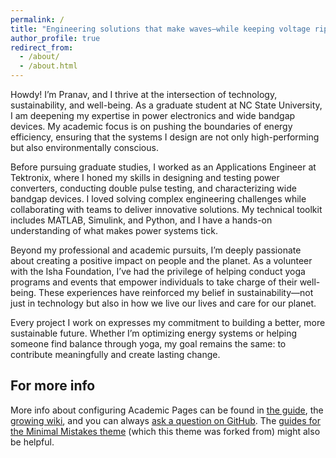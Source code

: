 ```yaml
---
permalink: /
title: "Engineering solutions that make waves—while keeping voltage ripples under control."
author_profile: true
redirect_from: 
  - /about/
  - /about.html
---
```


Howdy! I’m Pranav, and I thrive at the intersection of technology, sustainability, and well-being. As a graduate student at NC State University, I am deepening my expertise in power electronics and wide bandgap devices. My academic focus is on pushing the boundaries of energy efficiency, ensuring that the systems I design are not only high-performing but also environmentally conscious.

Before pursuing graduate studies, I worked as an Applications Engineer at Tektronix, where I honed my skills in designing and testing power converters, conducting double pulse testing, and characterizing wide bandgap devices. I loved solving complex engineering challenges while collaborating with teams to deliver innovative solutions. My technical toolkit includes MATLAB, Simulink, and Python, and I have a hands-on understanding of what makes power systems tick.

Beyond my professional and academic pursuits, I’m deeply passionate about creating a positive impact on people and the planet. As a volunteer with the Isha Foundation, I’ve had the privilege of helping conduct yoga programs and events that empower individuals to take charge of their well-being. These experiences have reinforced my belief in sustainability—not just in technology but also in how we live our lives and care for our planet.

Every project I work on expresses my commitment to building a better, more sustainable future. Whether I’m optimizing energy systems or helping someone find balance through yoga, my goal remains the same: to contribute meaningfully and create lasting change.

For more info
------
More info about configuring Academic Pages can be found in [the guide](https://academicpages.github.io/markdown/), the [growing wiki](https://github.com/academicpages/academicpages.github.io/wiki), and you can always [ask a question on GitHub](https://github.com/academicpages/academicpages.github.io/discussions). The [guides for the Minimal Mistakes theme](https://mmistakes.github.io/minimal-mistakes/docs/configuration/) (which this theme was forked from) might also be helpful.
